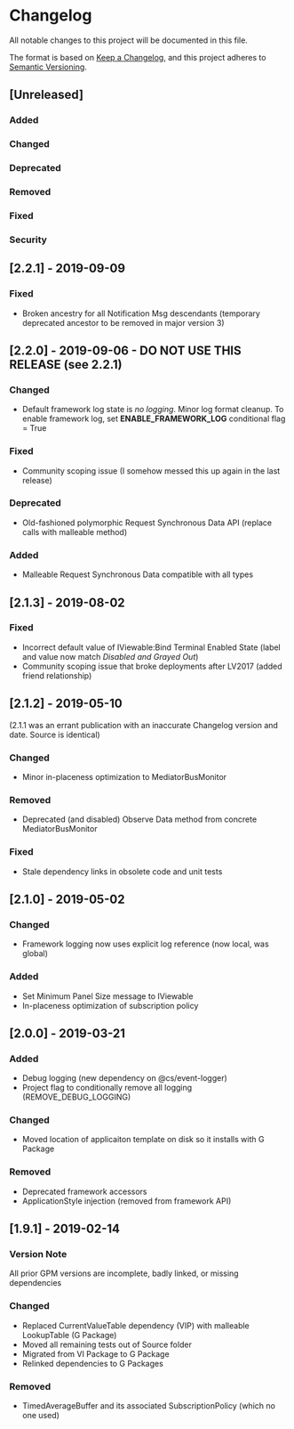 # Changelog
All notable changes to this project will be documented in this file.

The format is based on [Keep a Changelog](https://keepachangelog.com/en/1.0.0/),
and this project adheres to [Semantic Versioning](https://semver.org/spec/v2.0.0.html).

## [Unreleased]
### Added
### Changed
### Deprecated
### Removed
### Fixed
### Security

## [2.2.1] - 2019-09-09
### Fixed
- Broken ancestry for all Notification Msg descendants (temporary deprecated ancestor to be removed in major version 3)

## [2.2.0] - 2019-09-06 - DO NOT USE THIS RELEASE (see 2.2.1)
### Changed
- Default framework log state is *no logging*. Minor log format cleanup. To enable framework log, set **ENABLE_FRAMEWORK_LOG** conditional flag = True
### Fixed
- Community scoping issue (I somehow messed this up again in the last release)
### Deprecated
- Old-fashioned polymorphic Request Synchronous Data API (replace calls with malleable method)
### Added
- Malleable Request Synchronous Data compatible with all types

## [2.1.3] - 2019-08-02
### Fixed
- Incorrect default value of IViewable:Bind Terminal Enabled State (label and value now match *Disabled and Grayed Out*)
- Community scoping issue that broke deployments after LV2017 (added friend relationship)

## [2.1.2] - 2019-05-10
(2.1.1 was an errant publication with an inaccurate Changelog version and date. Source is identical)
### Changed
- Minor in-placeness optimization to MediatorBusMonitor
### Removed
- Deprecated (and disabled) Observe Data method from concrete MediatorBusMonitor
### Fixed
- Stale dependency links in obsolete code and unit tests

## [2.1.0] - 2019-05-02
### Changed
- Framework logging now uses explicit log reference (now local, was global)
### Added
- Set Minimum Panel Size message to IViewable
- In-placeness optimization of subscription policy

## [2.0.0] - 2019-03-21
### Added
- Debug logging (new dependency on @cs/event-logger)
- Project flag to conditionally remove all logging (REMOVE_DEBUG_LOGGING)
### Changed
- Moved location of applicaiton template on disk so it installs with G Package
### Removed
- Deprecated framework accessors
- ApplicationStyle injection (removed from framework API)

## [1.9.1] - 2019-02-14
### Version Note
All prior GPM versions are incomplete, badly linked, or missing dependencies
### Changed
- Replaced CurrentValueTable dependency (VIP) with malleable LookupTable (G Package)
- Moved all remaining tests out of Source folder
- Migrated from VI Package to G Package
- Relinked dependencies to G Packages
### Removed
- TimedAverageBuffer and its associated SubscriptionPolicy (which no one used)